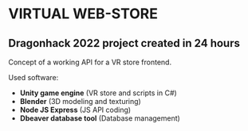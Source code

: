 # VIRTUAL WEB-STORE #

## Dragonhack 2022 project created in 24 hours ##

Concept of a working API for a VR store frontend.

Used software: 

  - __Unity game engine__ (VR store and scripts in C#)
  - __Blender__ (3D modeling and texturing)
  - __Node JS Express__ (JS API coding) 
  - __Dbeaver database tool__ (Database management)

